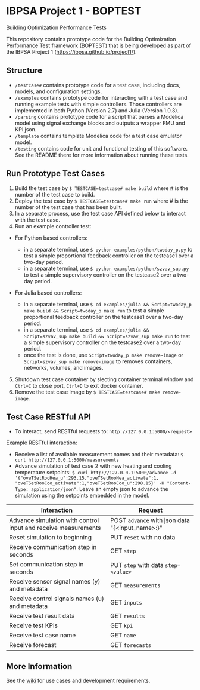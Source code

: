 # IBPSA Project 1 - BOPTEST
Building Optimization Performance Tests

This repository contains prototype code for the Building Optimization Performance Test framework (BOPTEST)
that is being developed as part of the IBPSA Project 1 (https://ibpsa.github.io/project1/).

## Structure
- ``/testcase#`` contains prototype code for a test case, including docs, models, and configuration settings.
- ``/examples`` contains prototype code for interacting with a test case and running example tests with simple controllers.  Those controllers are implemented in both Python (Version 2.7) and Julia (Version 1.0.3).
- ``/parsing`` contains prototype code for a script that parses a Modelica model using signal exchange blocks and outputs a wrapper FMU and KPI json.
- ``/template`` contains template Modelica code for a test case emulator model.
- ``/testing`` contains code for unit and functional testing of this software.  See the README there for more information about running these tests.

## Run Prototype Test Cases
1) Build the test case by ``$ TESTCASE=testcase# make build`` where # is the number of the test case to build.
2) Deploy the test case by ``$ TESTCASE=testcase# make run`` where # is the number of the test case that has been built.
3) In a separate process, use the test case API defined below to interact with the test case.
4) Run an example controller test: 

* For Python based controllers:
  * in a separate terminal, use ``$ python examples/python/twoday_p.py`` to test a simple proportional feedback controller on the testcase1 over a two-day period.
  * in a separate terminal, use ``$ python examples/python/szvav_sup.py`` to test a simple supervisory controller on the testcase2 over a two-day period.

* For Julia based controllers:
  * in a separate terminal, use ``$ cd examples/julia && Script=twoday_p make build && Script=twoday_p make run`` to test a simple proportional feedback controller on the testcase1 over a two-day period.
  * in a separate terminal, use ``$ cd examples/julia && Script=szvav_sup make build && Script=szvav_sup make run`` to test a simple supervisory controller on the testcase2 over a two-day period.
  * once the test is done, use ``Script=twoday_p make remove-image`` or ``Script=szvav_sup make remove-image`` to removes containers, networks, volumes, and images.

5) Shutdown test case container by slecting container terminal window and ``Ctrl+C`` to close port, ``Ctrl+D`` to exit docker container.
6) Remove the test case image by ``$ TESTCASE=testcase# make remove-image``.

## Test Case RESTful API
- To interact, send RESTful requests to: ``http://127.0.0.1:5000/<request>``

Example RESTful interaction:

- Receive a list of available measurement names and their metadata: ``$ curl http://127.0.0.1:5000/measurements``
- Advance simulation of test case 2 with new heating and cooling temperature setpoints: ``$ curl http://127.0.0.1:5000/advance -d '{"oveTSetRooHea_u":293.15,"oveTSetRooHea_activate":1, "oveTSetRooCoo_activate":1,"oveTSetRooCoo_u":298.15}' -H "Content-Type: application/json"``.  Leave an empty json to advance the simulation using the setpoints embedded in the model.

| Interaction                                                    | Request                                                   |
|----------------------------------------------------------------|-----------------------------------------------------------|
| Advance simulation with control input and receive measurements |  POST ``advance`` with json data "{<input_name>:<value>}" |
| Reset simulation to beginning                                  |  PUT ``reset`` with no data                               |
| Receive communication step in seconds                          |  GET ``step``                                             |
| Set communication step in seconds                              |  PUT ``step`` with data ``step=<value>``                  |
| Receive sensor signal names (y) and metadata                   |  GET ``measurements``                                     |
| Receive control signals names (u) and metadata                 |  GET ``inputs``                                           |
| Receive test result data                                       |  GET ``results``                                          |
| Receive test KPIs                                              |  GET ``kpi``                                              |
| Receive test case name                                         |  GET ``name``                                             |
| Receive forecast						 						 |  GET ``forecasts``					     				 |

## More Information
See the [wiki](https://github.com/ibpsa/project1-boptest/wiki) for use cases and development requirements.

